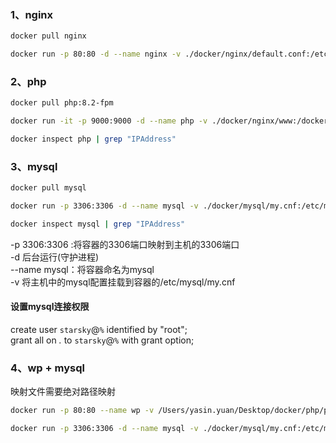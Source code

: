 ### 1、nginx   

```sh
docker pull nginx
```

```sh
docker run -p 80:80 -d --name nginx -v ./docker/nginx/default.conf:/etc/nginx/conf.d/default.conf -v ./docker/nginx/www:/docker/www  --privileged=true nginx
```

### 2、php

```sh
docker pull php:8.2-fpm
```

```sh
docker run -it -p 9000:9000 -d --name php -v ./docker/nginx/www:/docker/www -v ./docker/php/php.ini:/usr/local/etc/php/php.ini --privileged=true php:8.2-fpm
```

```sh
docker inspect php | grep "IPAddress"
```

### 3、mysql

```sh
docker pull mysql
```

```sh
docker run -p 3306:3306 -d --name mysql -v ./docker/mysql/my.cnf:/etc/mysql/my.cnf --privileged=true -e MYSQL_ROOT_PASSWORD=root mysql
```

```sh
docker inspect mysql | grep "IPAddress"
```

-p 3306:3306 :将容器的3306端口映射到主机的3306端口   
-d 后台运行(守护进程)   
--name mysql：将容器命名为mysql   
-v 将主机中的mysql配置挂载到容器的/etc/mysql/my.cnf   

#### 设置mysql连接权限
create user `starsky`@`%` identified by "root";   
grant all on *.* to `starsky`@`%` with grant option;   

### 4、wp + mysql
映射文件需要绝对路径映射

```sh
docker run -p 80:80 --name wp -v /Users/yasin.yuan/Desktop/docker/php/php.ini:/usr/local/etc/php/php.ini wordpress
```
```sh
docker run -p 3306:3306 -d --name mysql -v ./docker/mysql/my.cnf:/etc/mysql/my.cnf --privileged=true -e MYSQL_ROOT_PASSWORD=root mysql
```

